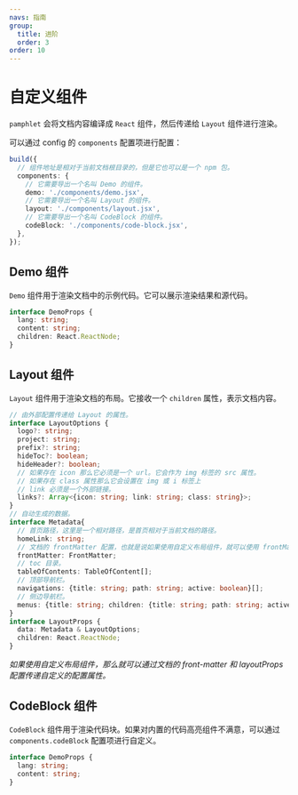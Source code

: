 ```yaml
---
navs: 指南
group:
  title: 进阶
  order: 3
order: 10
---
```


# 自定义组件

`pamphlet` 会将文档内容编译成 `React` 组件，然后传递给 `Layout` 组件进行渲染。

可以通过 config 的 `components` 配置项进行配置：

```typescript
build({
  // 组件地址是相对于当前文档根目录的，但是它也可以是一个 npm 包。
  components: {
    // 它需要导出一个名叫 Demo 的组件。
    demo: './components/demo.jsx',
    // 它需要导出一个名叫 Layout 的组件。
    layout: './components/layout.jsx',
    // 它需要导出一个名叫 CodeBlock 的组件。
    codeBlock: './components/code-block.jsx',
  },
});
```

## Demo 组件

`Demo` 组件用于渲染文档中的示例代码。它可以展示渲染结果和源代码。

```TypeScript
interface DemoProps {
  lang: string;
  content: string;
  children: React.ReactNode;
}
```

## Layout 组件

`Layout` 组件用于渲染文档的布局。它接收一个 `children` 属性，表示文档内容。

```TypeScript
// 由外部配置传递给 Layout 的属性。
interface LayoutOptions {
  logo?: string;
  project: string;
  prefix?: string;
  hideToc?: boolean;
  hideHeader?: boolean;
  // 如果存在 icon 那么它必须是一个 url。它会作为 img 标签的 src 属性。
  // 如果存在 class 属性那么它会设置在 img 或 i 标签上
  // link 必须是一个外部链接。
  links?: Array<{icon: string; link: string; class: string}>;
}
// 自动生成的数据。
interface Metadata{
  // 首页路径，这里是一个相对路径，是首页相对于当前文档的路径。
  homeLink: string;
  // 文档的 frontMatter 配置，也就是说如果使用自定义布局组件，就可以使用 frontMatter 向布局组件传递数据。
  frontMatter: FrontMatter;
  // toc 目录。
  tableOfContents: TableOfContent[];
  // 顶部导航栏。
  navigations: {title: string; path: string; active: boolean}[];
  // 侧边导航栏。
  menus: {title: string; children: {title: string; path: string; active: boolean}[]}[];
}
interface LayoutProps {
  data: Metadata & LayoutOptions;
  children: React.ReactNode;
}
```

_如果使用自定义布局组件，那么就可以通过文档的 front-matter 和 layoutProps 配置传递自定义的配置属性。_

## CodeBlock 组件

`CodeBlock` 组件用于渲染代码块。如果对内置的代码高亮组件不满意，可以通过 `components.codeBlock` 配置项进行自定义。

```TypeScript
interface DemoProps {
  lang: string;
  content: string;
}
```
